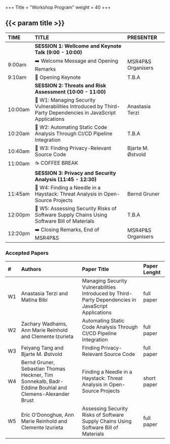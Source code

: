 +++
Title = "Workshop Program"
weight = 40
+++

## {{< param title >}}


| **TIME**		 | **TITLE** 				    | **PRESENTER**	 			|
|:--			 |:--							|:--		 			|
|           | **SESSION 1: Wellcome and Keynote Talk (9:00 - 10:00)** |  |
| 9:00am		  | ➡️ Welcome Message and Opening Remarks	     | MSR4P&S Organisers	|
| 9:10am		  | 🎯 Opening Keynote | T.B.A		|
|           | **SESSION 2: Threats and Risk Assessment (10:00 - 11:00)** |  |
| 10:00am		 | 📝 W1: Managing Security Vulnerabilities Introduced by Third-Party Dependencies in JavaScript Applications	| Anastasia Terzi	|
| 10:20am   | 📝 W2: Automating Static Code Analysis Through CI/CD Pipeline Integration |   T.B.A   |
| 10:40am   | 📝 W3: Finding Privacy-Relevant Source Code   | Bjarte M. Østvold |
| 11:00am   | ☕ COFFEE BREAK  | |
|           | **SESSION 3: Privacy and Security Analysis (11:45 - 12:30)** |  |
| 11:45am		 | 📝 W4: Finding a Needle in a Haystack: Threat Analysis in Open-Source Projects | Bernd Gruner	|
| 12:00pm		 | 📝 W5: Assessing Security Risks of Software Supply Chains Using Software Bill of Materials | T.B.A |
| 12:20pm		 | ➡️ Closing Remarks, End of MSR4P&S	| MSR4P&S Organisers	|


<!---
We reserved for you the slot from 9:00 to 13:00.
The lunch (buffet) is served from 12:30 and finishes at 14:00.



### Keynote: _MSR for Security--Data Quality Issues, Lessons from Trenches_
 
Software repositories are an attractive source of data for understanding the burning security issues challenging developers, anecdotal solutions, and building AI/ML-based models and tools. That is why there is exponential growth in the literature based on mining software repositories for software security. While the abundance of freely available data for research is a fortune, the data quality issues can make software repositories minefields capable of blowing any time and effort budget for a project. Our group has been active in this area for the last few years to develop knowledge, understanding, and tools for improving software security by mining repositories. Through a mix of successful and failed efforts, we have experienced firsthand what is called “garbage in, garbage out” due to poor data quality. Without fully appreciating the data quality issues, starting a data-driven software security project can be frustrating and disheartening for a research team. We believe engaging the relevant stakeholders in developing and sharing knowledge and technologies to improve software security data quality is crucial. To this end, we are not only systematically identifying and synthesizing the existing empirical literature on improving data quality but also devising innovative solutions for addressing the data quality challenges while mining software repositories for software security. This talk will draw lessons and recommendations from our efforts of systematically reviewing the state-of-the-art and developing solutions for improving data quality while building knowledge, understanding, and tools for supporting software security. The talk will use a selected set of our studies to demonstrate the concrete cases of the challenges faced and the used workarounds to successfully continue our journey of learning and improving in this line of research and practice.


{{< image-text src="image/alibabar.jpg" class= "left" >}}{{< /image-text >}}
**[M. Ali Babar](http://malibabar.wordpress.com) is a Professor in the School of Computer Science, University of Adelaide, Australia.** He leads a theme on architecture and platform for security as service in [CyberSecurity Cooperative Research Centre](https://cybersecuritycrc.org.au ), a large initiative funded by the Australian government, industry, and research institutes.  Prior to joining the University of Adelaide, he was a Reader in Software Engineering with the School of Computing and Communication at Lancaster University, UK. After joining the University of Adelaide, Prof Babar established an interdisciplinary research centre called [CREST (Centre for Research on Engineering Software Technologies)](https://www.crest-centre.net ), where he directs the research and education activities of more than 30 researchers and engineers in the areas of Software Systems Engineering, Security and Privacy, and Social Computing. Professor Babar’s research team draws a significant amount of cash funding and in-kind resources from governmental and industrial organisations. Professor Babar has authored/co-authored more than 270 peer-reviewed research papers at premier Software journals and conferences. Professor Babar obtained a Ph.D. in Computer Science and Engineering from the school of computer science and engineering of University of New South Wales, Australia. He also holds a M.Sc. degree in Computing Sciences from University of Technology, Sydney, Australia.


-->



### Accepted Papers

| **#** | **Authors**                     | **Paper Title** | **Paper Lenght** |
| :--   | :--                             | :--                     | :-- |
| W1 | Anastasia Terzi and Matina Bibi | Managing Security Vulnerabilities Introduced by Third-Party Dependencies in JavaScript Applications | full paper |
| W2 | Zachary Wadhams, Ann Marie Reinhold and Clemente Izurieta | Automating Static Code Analysis Through CI/CD Pipeline Integration | full paper |
| W3 | Feiyang Tang and Bjarte M. Østvold | Finding Privacy-Relevant Source Code | full paper |
| W4 | Bernd Gruner, Sebastian Thomas Heckner, Tim Sonnekalb, Badr-Eddine Bouhlal and Clemens-Alexander Brust | Finding a Needle in a Haystack: Threat Analysis in Open-Source Projects | short paper |
| W5 | Eric O'Donoghue, Ann Marie Reinhold and Clemente Izurieta | Assessing Security Risks of Software Supply Chains Using Software Bill of Materials | full paper |

